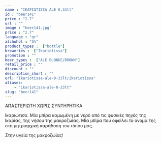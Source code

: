 ```yaml
---
name : "ΙΚΑΡΙΩΤΙΣΣΑ ALE 0.33lt"
id : "beer141"
price : "2.7"
url : ""
image : "beer141.jpg"
price : "2.7"
language : "gr"
alchohol : "5%"
product_types :  ["bottle"]
breweries :  ["Ikariotissa"]
promotion : ""
beer_types :  ["ALE BLONDE/BROWN"]
retail_price : ""
discount : ""
description_short : ""
url: "ikariotissa-ale-0-33lt/ikariotissa"
aliases: 
    - "ikariotissa-ale-0-33lt"
slug: "beer141"
---
```


ΑΠΑΣΤΕΡΙΩΤΗ ΧΩΡΙΣ ΣΥΝΤΗΡΗΤΙΚΑ

Ικαριώτισα. Μία μπίρα καμωμένη με νερό από τις φυσικές πηγές της Ικαρίας, της νήσου της μακροζωίας. Μία μπίρα που οφείλει το όνομά της στη μητριαρχική παράδοση του τόπου μας.

Στην υγεία της μακροζωίας!